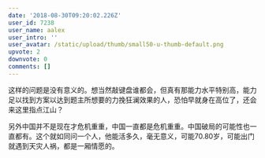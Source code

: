 ```yaml
---
date: '2018-08-30T09:20:02.226Z'
user_id: 7238
user_name: aalex
user_intro: ''
user_avatar: /static/upload/thumb/small50-u-thumb-default.png
upvote: 2
downvote: 0
comments: []
---
```


这样的问题是没有意义的。想当然敲键盘谁都会，但真有那能力水平特别高，能力足以找到方案以达到题主所想要的力挽狂澜效果的人，恐怕早就身在高位了，还会来这里指点江山？

另外中国并不是现在才危机重重，中国一直都是危机重重。中国破局的可能性也一直都有。这个就如同问一个人，他能活多久，毫无意义，可能70.80岁，可能出门就遇到天灾人祸，都是一厢情愿的。
